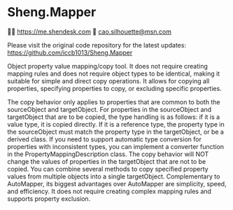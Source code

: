 # Sheng.Mapper

🙋‍♂️ https://me.shendesk.com
📨 cao.silhouette@msn.com

Please visit the original code repository for the latest updates: https://github.com/iccb1013/Sheng.Mapper

Object property value mapping/copy tool. It does not require creating mapping rules and does not require object types to be identical, making it suitable for simple and direct copy operations. It allows for copying all properties, specifying properties to copy, or excluding specific properties.

The copy behavior only applies to properties that are common to both the sourceObject and targetObject. For properties in the sourceObject and targetObject that are to be copied, the type handling is as follows: if it is a value type, it is copied directly. If it is a reference type, the property type in the sourceObject must match the property type in the targetObject, or be a derived class. If you need to support automatic type conversion for properties with inconsistent types, you can implement a converter function in the PropertyMappingDescription class. The copy behavior will NOT change the values of properties in the targetObject that are not to be copied. You can combine several methods to copy specified property values from multiple objects into a single targetObject. Complementary to AutoMapper, its biggest advantages over AutoMapper are simplicity, speed, and efficiency. It does not require creating complex mapping rules and supports property exclusion.

